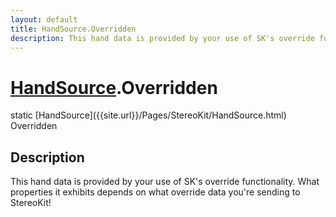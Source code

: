 ```yaml
---
layout: default
title: HandSource.Overridden
description: This hand data is provided by your use of SK's override functionality. What properties it exhibits depends on what override data you're sending to StereoKit!
---
```

# [HandSource]({{site.url}}/Pages/StereoKit/HandSource.html).Overridden

<div class='signature' markdown='1'>
static [HandSource]({{site.url}}/Pages/StereoKit/HandSource.html) Overridden
</div>

## Description
This hand data is provided by your use of SK's override functionality.
What properties it exhibits depends on what override data you're sending
to StereoKit!

